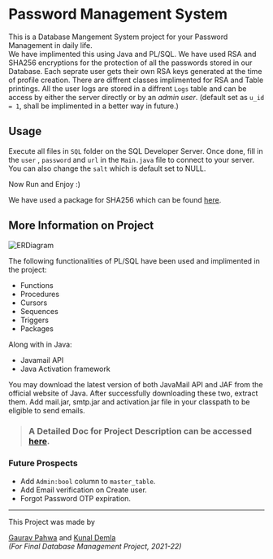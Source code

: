# Password Management System
This is a Database Mangement System project for your Password Management in daily life.\
We have implimented this using Java and PL/SQL.
We have used RSA and SHA256 encryptions for the protection of all the passwords stored in our Database.
Each seprate user gets their own RSA keys generated at the time of profile creation.
There are diffrent classes implimented for RSA and Table printings.
All the user logs are stored in a diffrent `Logs` table and can be access by either the server directly or by an _admin user_. (default set as `u_id = 1`, shall be implimented in a better way in future.)

## Usage
Execute all files in `SQL` folder on the SQL Developer Server.
Once done, fill in the `user` , `password` and `url` in the `Main.java` file to connect to your server.
You can also change the `salt` which is default set to NULL.

Now Run and Enjoy :)

We have used a package for SHA256 which can be found [here](https://github.com/CruiserX/sha256_plsql).

## More Information on Project

![ERDiagram](https://cdn.discordapp.com/attachments/959084744098873374/976024985170751518/ER_dia_1_0_bleck.png)

The following functionalities of PL/SQL have been used and implimented in the project: 
* Functions
* Procedures
* Cursors
* Sequences
* Triggers
* Packages

Along with in Java:
* Javamail API
* Java Activation framework

You may download the latest version of both JavaMail API and JAF from the official website of Java. After successfully downloading these two, extract them. Add mail.jar, smtp.jar and activation.jar file in your classpath to be eligible to send emails. 

> ### **A Detailed Doc for Project Description can be accessed [here](https://docs.google.com/document/d/1pk1eIFU5mCQso2pmEC5o4vZciyNP3i1oU9aHJqCW1WQ/edit?usp=sharing).**

### Future Prospects
* Add `Admin:bool` column to `master_table`.
* Add Email verification on Create user.
* Forgot Password OTP expiration.
---

This Project was made by 

[Gaurav Pahwa](https://www.linkedin.com/in/gaurav-pahwa-44698418b/) and [Kunal Demla](https://www.linkedin.com/in/kunal-demla-a85116b1/)\
_(For Final Database Management Project, 2021-22)_